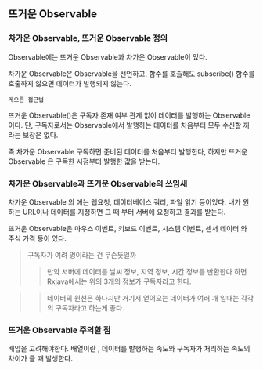 ## 뜨거운 Observable

### 차가운 Observable, 뜨거운 Observable 정의

Observable에는 뜨거운 Observable과 차가운 Observable이 있다.

차가운 Observable은 Observable을 선언하고, 함수를 호출해도 subscribe() 함수를 호출하지 않으면 데이터가 발행되지 않는다.

`게으른 접근법`

뜨거운 Observable()은 구독자 존재 여부 관계 없이 데이터를 발행하는 Observable 이다. 단, 구독자로서는 Observable에서 발행하는 데이터를 처음부터 모두 수신할 꺼라는 보장은 없다. 

즉 차가운 Observable 구독하면 준비된 데이터를 처음부터 발행한다, 하지만 뜨거운 Observable 은 구독한 시점부터 발행한 값을 받는다.

### 차가운 Observable과 뜨거운 Observable의 쓰임새
  차가운 Observable 의 에는 웹요청, 데이터베이스 쿼리, 파일 읽기 등이있다.
  내가 원하는 URL이나 데이터를 지정하면 그 때 부터 서버에 요청하고 결과를 받는다.

  뜨거운 Observable은 마우스 이벤트, 키보드 이벤트, 시스템 이벤트, 센서 데이터 와 주식 가격 등이 있다.

  > 구독자가 여려 명이라는 건 무슨뜻일까
  >> 만약 서버에 데이터를 날씨 정보, 지역 정보, 시간 정보를 반환한다 하면 Rxjava에서는 위의 3개의 정보가 구독자라고 한다.

>>데이터의 원천은 하나지만 거기서 얻어오는 데이터가 여러 개 일때는 각각의 구독자라고 하는게 좋다.

### 뜨거운 Observable 주의할 점

배압을 고려해야한다. 배열이란 , 데이터를 발행하는 속도와 구독자가 처리하는 속도의 차이가 클 때 발생한다.

  
